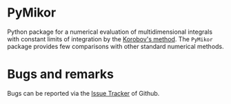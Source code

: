 # PyMikor

Python package for a numerical evaluation of multidimensional integrals with constant limits of integration by the [Korobov's method](http://wwwinfo.jinr.ru/programs/jinrlib/d121.htm).
The `PyMikor` package provides few comparisons with other standard numerical methods.

# Bugs and remarks

Bugs can be reported via the [Issue Tracker](https://github.com/Mezek/pymikor/issues) of Github.
